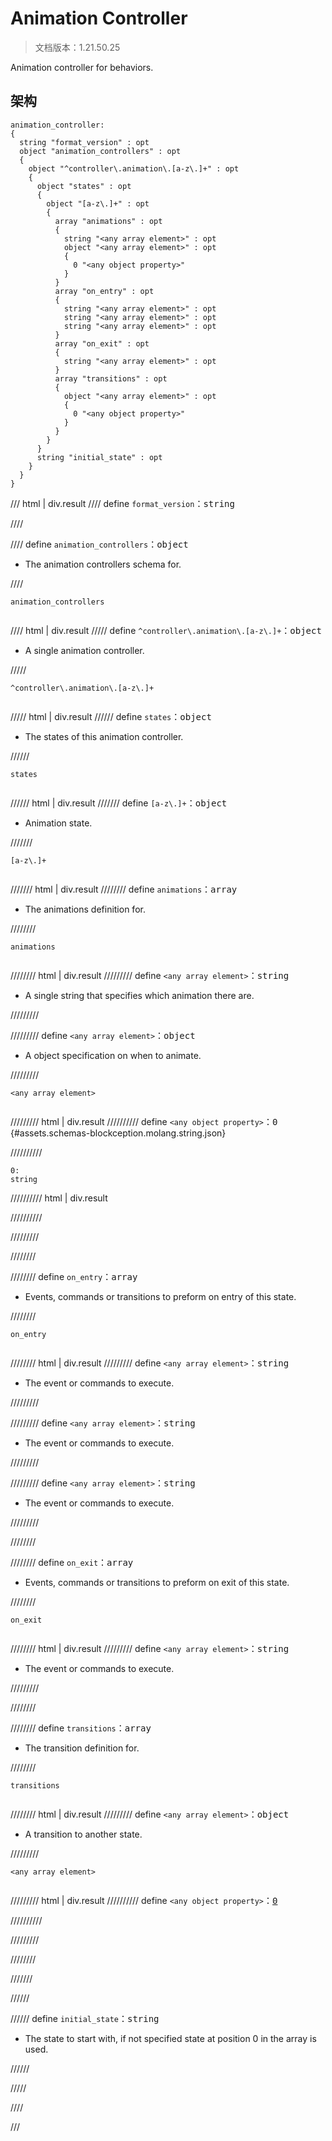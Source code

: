 # Animation Controller

> 文档版本：1.21.50.25

Animation controller for behaviors.

## 架构

```mcschema
animation_controller:
{
  string "format_version" : opt
  object "animation_controllers" : opt
  {
    object "^controller\.animation\.[a-z\.]+" : opt
    {
      object "states" : opt
      {
        object "[a-z\.]+" : opt
        {
          array "animations" : opt
          {
            string "<any array element>" : opt
            object "<any array element>" : opt
            {
              0 "<any object property>"
            }
          }
          array "on_entry" : opt
          {
            string "<any array element>" : opt
            string "<any array element>" : opt
            string "<any array element>" : opt
          }
          array "on_exit" : opt
          {
            string "<any array element>" : opt
          }
          array "transitions" : opt
          {
            object "<any array element>" : opt
            {
              0 "<any object property>"
            }
          }
        }
      }
      string "initial_state" : opt
    }
  }
}

```

/// html | div.result
//// define
`format_version`：<samp>string</samp>


////


//// define
`animation_controllers`：<samp>object</samp>

- The animation controllers schema for.


////

<div class="language-text highlight"><span class="filename"><code>animation_controllers</code></span><pre id="__code_1"><span></span></pre></div>

//// html | div.result
///// define
`^controller\.animation\.[a-z\.]+`：<samp>object</samp>

- A single animation controller.


/////

<div class="language-text highlight"><span class="filename"><code>^controller\.animation\.[a-z\.]+</code></span><pre id="__code_1"><span></span></pre></div>

///// html | div.result
////// define
`states`：<samp>object</samp>

- The states of this animation controller.


//////

<div class="language-text highlight"><span class="filename"><code>states</code></span><pre id="__code_1"><span></span></pre></div>

////// html | div.result
/////// define
`[a-z\.]+`：<samp>object</samp>

- Animation state.


///////

<div class="language-text highlight"><span class="filename"><code>[a-z\.]+</code></span><pre id="__code_1"><span></span></pre></div>

/////// html | div.result
//////// define
`animations`：<samp>array</samp>

- The animations definition for.


////////

<div class="language-text highlight"><span class="filename"><code>animations</code></span><pre id="__code_1"><span></span></pre></div>

//////// html | div.result
///////// define
`<any array element>`：<samp>string</samp>

- A single string that specifies which animation there are.


/////////


///////// define
`<any array element>`：<samp>object</samp>

- A object specification on when to animate.


/////////

<div class="language-text highlight"><span class="filename"><code>&lt;any array element&gt;</code></span><pre id="__code_1"><span></span></pre></div>

///////// html | div.result
////////// define
`<any object property>`：<samp>0</samp> {#assets.schemas-blockception.molang.string.json}


//////////

```mcschema
0:
string

```

////////// html | div.result

//////////



/////////



////////


//////// define
`on_entry`：<samp>array</samp>

- Events, commands or transitions to preform on entry of this state.


////////

<div class="language-text highlight"><span class="filename"><code>on_entry</code></span><pre id="__code_1"><span></span></pre></div>

//////// html | div.result
///////// define
`<any array element>`：<samp>string</samp>

- The event or commands to execute.


/////////


///////// define
`<any array element>`：<samp>string</samp>

- The event or commands to execute.


/////////


///////// define
`<any array element>`：<samp>string</samp>

- The event or commands to execute.


/////////



////////


//////// define
`on_exit`：<samp>array</samp>

- Events, commands or transitions to preform on exit of this state.


////////

<div class="language-text highlight"><span class="filename"><code>on_exit</code></span><pre id="__code_1"><span></span></pre></div>

//////// html | div.result
///////// define
`<any array element>`：<samp>string</samp>

- The event or commands to execute.


/////////


////////


//////// define
`transitions`：<samp>array</samp>

- The transition definition for.


////////

<div class="language-text highlight"><span class="filename"><code>transitions</code></span><pre id="__code_1"><span></span></pre></div>

//////// html | div.result
///////// define
`<any array element>`：<samp>object</samp>

- A transition to another state.


/////////

<div class="language-text highlight"><span class="filename"><code>&lt;any array element&gt;</code></span><pre id="__code_1"><span></span></pre></div>

///////// html | div.result
////////// define
`<any object property>`：<samp>[0](#assets.schemas-blockception.molang.string.json)</samp>


//////////


/////////


////////


///////


//////


////// define
`initial_state`：<samp>string</samp>

- The state to start with, if not specified state at position 0 in the array is used.


//////


/////


////


///

